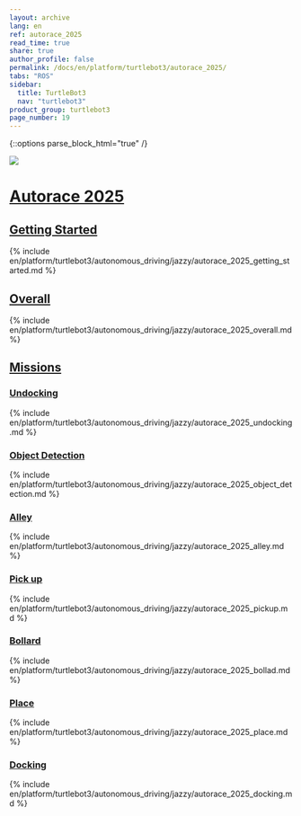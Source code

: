 ```yaml
---
layout: archive
lang: en
ref: autorace_2025
read_time: true
share: true
author_profile: false
permalink: /docs/en/platform/turtlebot3/autorace_2025/
tabs: "ROS"
sidebar:
  title: TurtleBot3
  nav: "turtlebot3"
product_group: turtlebot3
page_number: 19
---
```


<style>body {counter-reset: h1 1 !important;}</style>

{::options parse_block_html="true" /}

![](/assets/images/platform/turtlebot3/autonomous_driving/autorace_rbiz_challenge_2017_robots_1.png)

# [Autorace 2025](#autorace-2025)

## [Getting Started](#getting-started)
{% include en/platform/turtlebot3/autonomous_driving/jazzy/autorace_2025_getting_started.md %}

## [Overall](#overall)
{% include en/platform/turtlebot3/autonomous_driving/jazzy/autorace_2025_overall.md %}

## [Missions](#missions)

### [Undocking](#undocking)
{% include en/platform/turtlebot3/autonomous_driving/jazzy/autorace_2025_undocking.md %}

### [Object Detection](#object-detection)
{% include en/platform/turtlebot3/autonomous_driving/jazzy/autorace_2025_object_detection.md %}

### [Alley](#alley)
{% include en/platform/turtlebot3/autonomous_driving/jazzy/autorace_2025_alley.md %}

### [Pick up](#pick-up)
{% include en/platform/turtlebot3/autonomous_driving/jazzy/autorace_2025_pickup.md %}

### [Bollard](#bollard)
{% include en/platform/turtlebot3/autonomous_driving/jazzy/autorace_2025_bollad.md %}

### [Place](#place)
{% include en/platform/turtlebot3/autonomous_driving/jazzy/autorace_2025_place.md %}

### [Docking](#docking)
{% include en/platform/turtlebot3/autonomous_driving/jazzy/autorace_2025_docking.md %}

</section>
